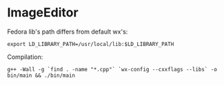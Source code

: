 # ImageEditor

Fedora lib's path differs from default wx's:

```
export LD_LIBRARY_PATH=/usr/local/lib:$LD_LIBRARY_PATH
```

Compilation:

```
g++ -Wall -g `find . -name "*.cpp"` `wx-config --cxxflags --libs` -o bin/main && ./bin/main
```
